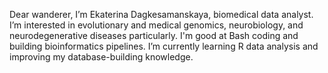 Dear wanderer, 
I’m Ekaterina Dagkesamanskaya, biomedical data analyst.
I’m interested in evolutionary and medical genomics, neurobiology, and neurodegenerative diseases particularly.
I'm good at Bash coding and building bioinformatics pipelines.
I’m currently learning R data analysis and improving my database-building knowledge.

<!---
dagkesamanskaya/dagkesamanskaya is a ✨ special ✨ repository because its `README.md` (this file) appears on your GitHub profile.
You can click the Preview link to take a look at your changes.
--->
